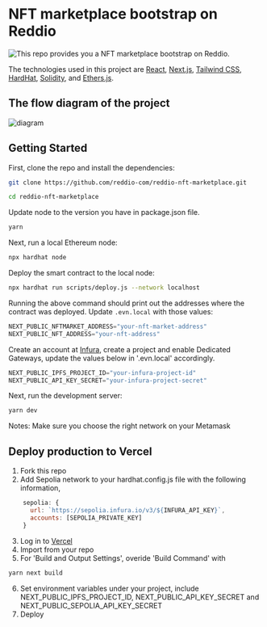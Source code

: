 # NFT marketplace bootstrap on Reddio

![This repo provides you a NFT marketplace bootstrap on Reddio.
](demo.png)

The technologies used in this project are [React](https://reactjs.org/), [Next.js](https://nextjs.org/), [Tailwind CSS](https://tailwindcss.com/), [HardHat](https://hardhat.org/), [Solidity](https://docs.soliditylang.org/en/v0.8.5/), and [Ethers.js](https://docs.ethers.io/v5/).

## The flow diagram of the project
![diagram
](diagram.png)

## Getting Started

First, clone the repo and install the dependencies:

```sh
git clone https://github.com/reddio-com/reddio-nft-marketplace.git
```

```sh
cd reddio-nft-marketplace
```

Update node to the version you have in package.json file.

```sh
yarn
```

Next, run a local Ethereum node:

```sh
npx hardhat node
```

Deploy the smart contract to the local node:

```sh
npx hardhat run scripts/deploy.js --network localhost
```

Running the above command should print out the addresses where the contract was deployed. Update `.evn.local` with those values:

```javascript
NEXT_PUBLIC_NFTMARKET_ADDRESS="your-nft-market-address"
NEXT_PUBLIC_NFT_ADDRESS="your-nft-address"
```

Create an account at [Infura](https://www.infura.io/), create a project and enable Dedicated Gateways, update the values below in '.evn.local' accordingly.

```javascript
NEXT_PUBLIC_IPFS_PROJECT_ID="your-infura-project-id"
NEXT_PUBLIC_API_KEY_SECRET="your-infura-project-secret"
```

Next, run the development server:

```bash
yarn dev
```

Notes: Make sure you choose the right network on your Metamask

## Deploy production to Vercel

1. Fork this repo
2. Add Sepolia network to your hardhat.config.js file with the following information,
```javascript
    sepolia: {
      url: `https://sepolia.infura.io/v3/${INFURA_API_KEY}`,
      accounts: [SEPOLIA_PRIVATE_KEY]
    }
```
3. Log in to [Vercel](https://vercel.com/)
4. Import from your repo
5. For 'Build and Output Settings', overide 'Build Command' with
```bash
yarn next build
```
6. Set environment variables under your project, include NEXT_PUBLIC_IPFS_PROJECT_ID, NEXT_PUBLIC_API_KEY_SECRET and NEXT_PUBLIC_SEPOLIA_API_KEY_SECRET
7. Deploy

